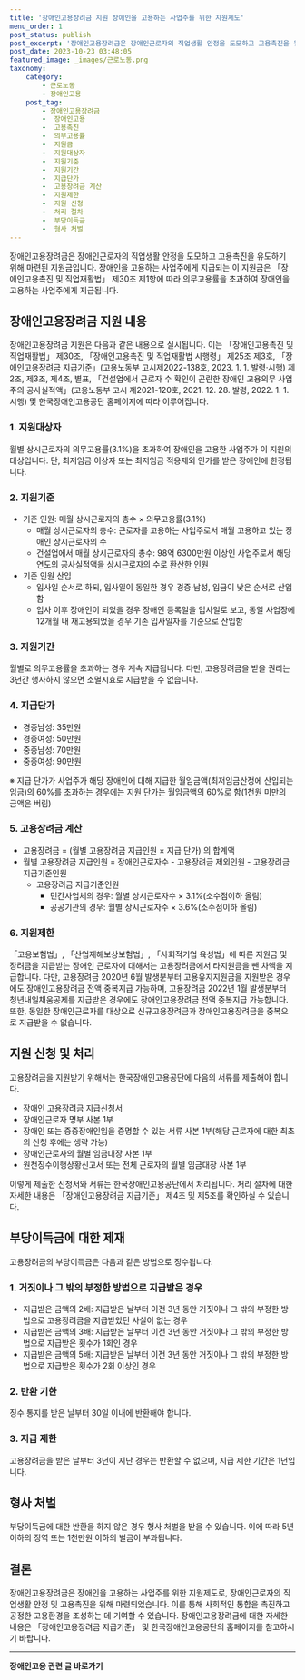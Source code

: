 ```yaml
---
title: '장애인고용장려금 지원 장애인을 고용하는 사업주를 위한 지원제도'
menu_order: 1
post_status: publish
post_excerpt: '장애인고용장려금은 장애인근로자의 직업생활 안정을 도모하고 고용촉진을 유도하기 위해 마련된 지원금입니다. 장애인을 고용하는 사업주에게 지급되는 이 지원금은  장애인고용촉진 및 직업재활법  제30조 제1항에 따라 의무고용률을 초과하여 장애인을 고용하는 사업주에게 지급됩니다.'
post_date: 2023-10-23 03:48:05
featured_image: _images/근로노동.png
taxonomy:
    category:
        - 근로노동
        - 장애인고용
    post_tag:
        - 장애인고용장려금
        -  장애인고용
        -  고용촉진
        -  의무고용률
        -  지원금
        -  지원대상자
        -  지원기준
        -  지원기간
        -  지급단가
        -  고용장려금 계산
        -  지원제한
        -  지원 신청
        -  처리 절차
        -  부당이득금
        -  형사 처벌
---
```



장애인고용장려금은 장애인근로자의 직업생활 안정을 도모하고 고용촉진을 유도하기 위해 마련된 지원금입니다. 장애인을 고용하는 사업주에게 지급되는 이 지원금은 「장애인고용촉진 및 직업재활법」 제30조 제1항에 따라 의무고용률을 초과하여 장애인을 고용하는 사업주에게 지급됩니다.

## 장애인고용장려금 지원 내용

장애인고용장려금 지원은 다음과 같은 내용으로 실시됩니다. 이는 「장애인고용촉진 및 직업재활법」 제30조, 「장애인고용촉진 및 직업재활법 시행령」 제25조 제3호, 「장애인고용장려금 지급기준」(고용노동부 고시제2022-138호, 2023. 1. 1. 발령·시행) 제2조, 제3조, 제4조, 별표, 「건설업에서 근로자 수 확인이 곤란한 장애인 고용의무 사업주의 공사실적액」(고용노동부 고시 제2021-120호, 2021. 12. 28. 발령, 2022. 1. 1. 시행) 및 한국장애인고용공단 홈페이지에 따라 이루어집니다.

### 1. 지원대상자

월별 상시근로자의 의무고용률(3.1%)을 초과하여 장애인을 고용한 사업주가 이 지원의 대상입니다. 단, 최저임금 이상자 또는 최저임금 적용제외 인가를 받은 장애인에 한정됩니다.

### 2. 지원기준

- 기준 인원: 매월 상시근로자의 총수 × 의무고용률(3.1%)
   - 매월 상시근로자의 총수: 근로자를 고용하는 사업주로서 매월 고용하고 있는 장애인 상시근로자의 수
   - 건설업에서 매월 상시근로자의 총수: 98억 6300만원 이상인 사업주로서 해당 연도의 공사실적액을 상시근로자의 수로 환산한 인원
- 기준 인원 산입
   - 입사일 순서로 하되, 입사일이 동일한 경우 경증·남성, 임금이 낮은 순서로 산입함
   - 입사 이후 장애인이 되었을 경우 장애인 등록일을 입사일로 보고, 동일 사업장에 12개월 내 재고용되었을 경우 기존 입사일자를 기준으로 산입함

### 3. 지원기간

월별로 의무고용률을 초과하는 경우 계속 지급됩니다. 다만, 고용장려금을 받을 권리는 3년간 행사하지 않으면 소멸시효로 지급받을 수 없습니다.

### 4. 지급단가

- 경증남성: 35만원
- 경증여성: 50만원
- 중증남성: 70만원
- 중증여성: 90만원

※ 지급 단가가 사업주가 해당 장애인에 대해 지급한 월임금액(최저임금산정에 산입되는 임금)의 60%를 초과하는 경우에는 지원 단가는 월임금액의 60%로 함(1천원 미만의 금액은 버림)

### 5. 고용장려금 계산

- 고용장려금 = (월별 고용장려금 지급인원 × 지급 단가) 의 합계액
- 월별 고용장려금 지급인원 = 장애인근로자수 - 고용장려금 제외인원 - 고용장려금 지급기준인원
   - 고용장려금 지급기준인원
      - 민간사업체의 경우: 월별 상시근로자수 × 3.1%(소수점이하 올림)
      - 공공기관의 경우: 월별 상시근로자수 × 3.6%(소수점이하 올림)

### 6. 지원제한

「고용보험법」, 「산업재해보상보험법」, 「사회적기업 육성법」에 따른 지원금 및 장려금을 지급받는 장애인 근로자에 대해서는 고용장려금에서 타지원금을 뺀 차액을 지급합니다. 다만, 고용장려금 2020년 6월 발생분부터 고용유지지원금을 지원받은 경우에도 장애인고용장려금 전액 중복지급 가능하며, 고용장려금 2022년 1월 발생분부터 청년내일채움공제를 지급받은 경우에도 장애인고용장려금 전액 중복지급 가능합니다. 또한, 동일한 장애인근로자를 대상으로 신규고용장려금과 장애인고용장려금을 중복으로 지급받을 수 없습니다.

## 지원 신청 및 처리

고용장려금을 지원받기 위해서는 한국장애인고용공단에 다음의 서류를 제출해야 합니다.

- 장애인 고용장려금 지급신청서
- 장애인근로자 명부 사본 1부
- 장애인 또는 중증장애인임을 증명할 수 있는 서류 사본 1부(해당 근로자에 대한 최초의 신청 후에는 생략 가능)
- 장애인근로자의 월별 임금대장 사본 1부
- 원천징수이행상황신고서 또는 전체 근로자의 월별 임금대장 사본 1부

이렇게 제출한 신청서와 서류는 한국장애인고용공단에서 처리됩니다. 처리 절차에 대한 자세한 내용은 「장애인고용장려금 지급기준」 제4조 및 제5조를 확인하실 수 있습니다.

## 부당이득금에 대한 제재

고용장려금의 부당이득금은 다음과 같은 방법으로 징수됩니다.

### 1. 거짓이나 그 밖의 부정한 방법으로 지급받은 경우

- 지급받은 금액의 2배: 지급받은 날부터 이전 3년 동안 거짓이나 그 밖의 부정한 방법으로 고용장려금을 지급받았던 사실이 없는 경우
- 지급받은 금액의 3배: 지급받은 날부터 이전 3년 동안 거짓이나 그 밖의 부정한 방법으로 지급받은 횟수가 1회인 경우
- 지급받은 금액의 5배: 지급받은 날부터 이전 3년 동안 거짓이나 그 밖의 부정한 방법으로 지급받은 횟수가 2회 이상인 경우

### 2. 반환 기한

징수 통지를 받은 날부터 30일 이내에 반환해야 합니다.

### 3. 지급 제한

고용장려금을 받은 날부터 3년이 지난 경우는 반환할 수 없으며, 지급 제한 기간은 1년입니다. 

## 형사 처벌

부당이득금에 대한 반환을 하지 않은 경우 형사 처벌을 받을 수 있습니다. 이에 따라 5년 이하의 징역 또는 1천만원 이하의 벌금이 부과됩니다.

## 결론

장애인고용장려금은 장애인을 고용하는 사업주를 위한 지원제도로, 장애인근로자의 직업생활 안정 및 고용촉진을 위해 마련되었습니다. 이를 통해 사회적인 통합을 촉진하고 공정한 고용환경을 조성하는 데 기여할 수 있습니다. 장애인고용장려금에 대한 자세한 내용은 「장애인고용장려금 지급기준」 및 한국장애인고용공단의 홈페이지를 참고하시기 바랍니다.


<!-- wp:separator -->
<hr class="wp-block-separator has-alpha-channel-opacity"/>
<!-- /wp:separator -->

<!-- wp:group {"backgroundColor":"base","layout":{"type":"constrained"}} -->
<div class="wp-block-group has-base-background-color has-background"><!-- wp:paragraph {"align":"center","fontSize":"medium"} -->
<p class="has-text-align-center has-large-font-size"><strong>장애인고용 관련 글 바로가기</strong></p>
<!-- /wp:paragraph -->


<!-- wp:latest-posts
{"categories":[{"id":11037,"count":19,"description":"","link":"https://uknowlaw.com/category/%ec%9e%a5%ec%95%a0%ec%9d%b8%ea%b3%a0%ec%9a%a9/","name":"장애인고용","slug":"장애인고용","taxonomy":"category","parent":0,"meta":[],"_links":{"self":[{"href":"https://uknowlaw.com/wp-json/wp/v2/categories/11037"}],"collection":[{"href":"https://uknowlaw.com/wp-json/wp/v2/categories"}],"about":[{"href":"https://uknowlaw.com/wp-json/wp/v2/taxonomies/category"}],"wp:post_type":[{"href":"https://uknowlaw.com/wp-json/wp/v2/posts?categories=11037"}],"curies":[{"name":"wp","href":"https://api.w.org/{rel}","templated":true}]}}],"postsToShow":100,"excerptLength":28,"postLayout":"grid","columns":2,"featuredImageAlign":"left","featuredImageSizeSlug":"large","fontSize":"medium"} /--></div>
<!-- /wp:group -->